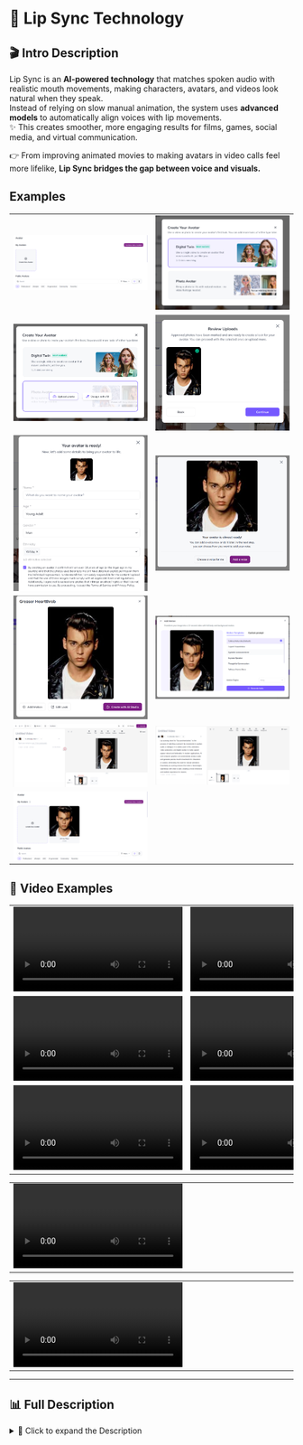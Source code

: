 # 👄 Lip Sync Technology

## 🎬 Intro Description
Lip Sync is an **AI-powered technology** that matches spoken audio with realistic mouth movements, making characters, avatars, and videos look natural when they speak.  
Instead of relying on slow manual animation, the system uses **advanced models** to automatically align voices with lip movements.  
✨ This creates smoother, more engaging results for films, games, social media, and virtual communication.

👉 From improving animated movies to making avatars in video calls feel more lifelike, **Lip Sync bridges the gap between voice and visuals.**

## Examples

<table>
    <tbody>
        <tr>
            <td width="50%">
                <img src="./img/img-1.png" alt="img" />
            </td>
            <td width="50%">
                <img src="./img/img-2.png" alt="img" />
            </td>
        </tr>
        <tr>
            <td width="50%">
                <img src="./img/img-3.png" alt="img" />
            </td>
            <td width="50%">
                <img src="./img/img-4.png" alt="img" />
            </td>
        </tr>
        <tr>
            <td width="50%">
                <img src="./img/img-5.png" alt="img" />
            </td>
            <td width="50%">
                <img src="./img/img-6.png" alt="img" />
            </td>
        </tr>
        <tr>
            <td width="50%">
                <img src="./img/img-7.png" alt="img" />
            </td>
            <td width="50%">
                <img src="./img/img-8.png" alt="img" />
            </td>
        </tr>
        <tr>
            <td width="50%">
                <img src="./img/img-9.png" alt="img" />
            </td>
            <td width="50%">
                <img src="./img/img-10.png" alt="img" />
            </td>
        </tr>
        <tr>
            <td width="50%">
                <img src="./img/img-11.png" alt="img" />
            </td>
        </tr>
    </tbody>
</table>

## 🎥 Video Examples

<table>
    <tbody>
        <tr>
            <td width="50%">
                <video src="https://github.com/user-attachments/assets/f358b87c-ed5b-4e87-b13b-f43ea0ed8d2f" controls preload>
                    Your browser does not support the video tag.
                </video>
            </td>
            <td width="50%">
                <video src="https://github.com/user-attachments/assets/9a700acd-c297-47d9-b746-72d183a07c60" controls preload>
                    Your browser does not support the video tag.
                </video>
            </td>
        </tr>
        <tr>
            <td width="50%">
                <video src="https://github.com/user-attachments/assets/a2ffa9d4-6258-4bce-be40-69de52f36391" controls preload>
                    Your browser does not support the video tag.
                </video>
            </td>
            <td width="50%">
                <video src="https://github.com/user-attachments/assets/ca060618-b998-49ed-bf40-e2b6f2e52dfe" controls preload>
                    Your browser does not support the video tag.
                </video>
            </td>
        </tr>
        <tr>
            <td width="50%">
                <video src="https://github.com/user-attachments/assets/ded4aa8a-a66b-423c-8522-3da4ea3c7d1b" controls preload>
                    Your browser does not support the video tag.
                </video>
            </td>
            <td width="50%">
               <video src="https://github.com/user-attachments/assets/04be1d2f-4774-4142-85a4-a181725c5507" controls preload>
                    Your browser does not support the video tag.
                </video>
            </td>
        </tr>
    </tbody>
</table>

<table>
    <tbody>
        <tr>
            <td width="50%">
                <video src="https://github.com/user-attachments/assets/ffd46a5f-643c-4f1f-b6a5-a721af5f5de7" controls preload>
                    Your browser does not support the video tag.
                </video>
            </td>
            <td width="50%"></td>
        </tr>
    </tbody>
</table>

<table>
    <tbody>
        <tr>
            <td width="50%">
                <video src="https://github.com/user-attachments/assets/684fcbef-91ce-481e-b9f9-2f786ae88b31" controls preload>
                    Your browser does not support the video tag.
                </video>
            </td>
            <td width="50%"></td>
        </tr>
    </tbody>
</table>

---

## 📊 Full Description

<details>
  <summary>📖 Click to expand the Description</summary>

### 📌 Overview
Lip syncing technology is a crucial aspect of **audiovisual synchronisation**, involving the precise alignment of spoken or sung words with corresponding lip movements.  
🎥 Widely applied in the **entertainment industry**—film, television, and video production—it ensures that characters appear to speak naturally.  
It extends to **animation, gaming, and virtual avatars**, making interactions more engaging and lifelike.

### ⚠️ Problem
Industries like 🎞️ film, 🎮 gaming, and 💻 communication demand **accurate lip syncing** for realistic experiences.  
But manual approaches are:
- ⏳ Time-consuming
- 💪 Labour-intensive
- ❌ Error-prone

This inefficiency reduces authenticity in audiovisual content.

### 💡 Solution
AI-powered **Lip Syncing technology** automates synchronisation:
- 🤖 Aligns spoken words with lips dynamically
- 🚀 Reduces manual effort
- 🎯 Ensures smooth, realistic audiovisual experiences

Powered by **deep learning algorithms**, it analyses audio & generates precise lip movement patterns.

---

## 🔄 Process

1. **🎧 Preprocessing**
   - LibROSA → Audio feature extraction
   - OpenCV → Facial landmark detection
   - Noise reduction via TensorFlow Audio Effects

2. **🧠 Model Selection**
   - TensorFlow & PyTorch → CNNs, RNNs, Transformers
   - Transfer learning: OpenPose, VGGish

3. **⚙️ Training & Validation**
   - Data augmentation (Keras ImageDataGenerator)
   - Hyperparameter tuning (scikit-learn)
   - Pipelines: TFX, PyTorch Lightning

4. **📏 Evaluation Metrics**
   - MSE (Mean Squared Error)
   - Phoneme-level accuracy (Jiwer)
   - Visual & auditory evaluation (PyDub + OpenCV)

---

## 🏆 Achievements

- 👥 **User Adoption** → Broad industry usage
- 💰 **Monetary Impact** → Licensing, partnerships, revenue growth
- 🔗 **Integration** → Adopted by leading content platforms & engines
- 🎉 **Industry Disruption** → Reduced manual animation hours, boosted production efficiency
- 🌍 **Cross-Platform Compatibility** → Works across devices, OS, and frameworks

---

## 🚀 Future Scope

- 🤖 **Generative Models (GANs)** → Enhance realism
- 🔗 **Cross-Modal Integration** → Better audio-visual sync
- ⚡ **Edge Computing** → Low latency, real-time use
- 🎭 **Fine-Grained Control** → More creative freedom for expressions
- 🌐 **Multi-Language & Accent Support** → Broader inclusivity
- 📊 **Quality Metrics** → Standardised perceptual accuracy measures
- 🔄 **Interactive Learning** → Adaptive sync from feedback
- 🥽 **AR & VR Integration** → Lifelike avatars in immersive worlds

---

## 📚 References

- 📖 *Deep Lip Reading: A Comparison of Models and an Online Application* — P. Asselin, et al.
- 📖 *LipNet: End-to-End Sentence-level Lipreading* — Y. M. Chung, A. Zisserman
- 📖 *Lip Reading in the Wild* — J. S. Chung, A. Zisserman
- 📖 *Recent Advances in Deep Learning for Audio-Visual Speech Processing* — IEEE Signal Processing Magazine
- 📖 *A Comprehensive Review on Lipreading Approaches: Recent Advances and Challenges* — Journal of Visual Communication and Image Representation
- 📖 *Speech Synthesis and Lip Sync with Neural Networks* — Distill.pub
- 📖 *Speech and Audio Signal Processing* — Ben Gold, Nelson Morgan
- 📖 *Deep Learning* — Ian Goodfellow, Yoshua Bengio, Aaron Courville
- 📖 *Computer Vision: Algorithms and Applications* — Richard Szeliski  

</details>
